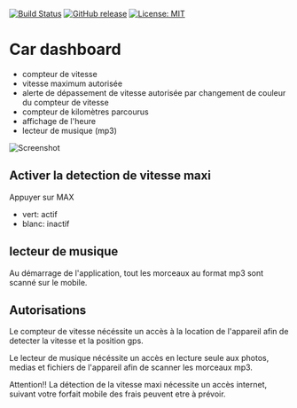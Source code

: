 [![Build Status](https://travis-ci.com/BlunT76/cardash.svg?branch=master)](https://travis-ci.com/BlunT76/cardash)
[![GitHub release](https://img.shields.io/github/release/Naereen/StrapDown.js.svg)](https://GitHub.com/BlunT76/cardash/releases/)
[![License: MIT](https://img.shields.io/badge/License-MIT-yellow.svg)](https://github.com/BlunT76/cardash/blob/master/LICENSE)
# Car dashboard

* compteur de vitesse
* vitesse maximum autorisée
* alerte de dépassement de vitesse autorisée par changement de couleur du compteur de vitesse
* compteur de kilomètres parcourus
* affichage de l'heure
* lecteur de musique (mp3)

![Screenshot](http://huhmiel.free.fr/img/CarDash.gif)

## Activer la detection de vitesse maxi

Appuyer sur MAX
* vert: actif
* blanc: inactif

## lecteur de musique

Au démarrage de l'application, tout les morceaux au format mp3
sont scanné sur le mobile.

## Autorisations

Le compteur de vitesse nécéssite un accès à la location de l'appareil afin de detecter la vitesse et la position gps.

Le lecteur de musique nécéssite un accès en lecture seule aux photos, medias et fichiers de l'appareil afin de scanner les morceaux mp3.

Attention!! La détection de la vitesse maxi nécessite un accès internet, suivant votre forfait mobile des frais peuvent etre à prévoir.
